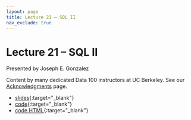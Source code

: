 ```yaml
---
layout: page
title: Lecture 21 – SQL II
nav_exclude: true
---
```


# Lecture 21 – SQL II

Presented by Joseph E. Gonzalez


Content by many dedicated Data 100 instructors at UC Berkeley. See our [Acknowledgments](../../acks) page.

- [slides](https://docs.google.com/presentation/d/1jJx4Qmsg9Vm2ZF5F4oXYC1f6DdlzbVWW3nKj9DNdLIs/edit?usp=sharing){:target="_blank"}
- [code](https://data100.datahub.berkeley.edu/hub/user-redirect/git-pull?repo=https%3A%2F%2Fgithub.com%2FDS-100%2Fsp24-student&urlpath=lab%2Ftree%2Fsp24-student%2Flecture%2Flec21%2Flec21.ipynb&branch=main){:target="_blank"}
- [code HTML](../../resources/assets/lectures/lec21/lec21.html){:target="_blank"}
<!-- - [recording](https://youtu.be/UrcZiI1VuJg){:target="_blank"} -->
